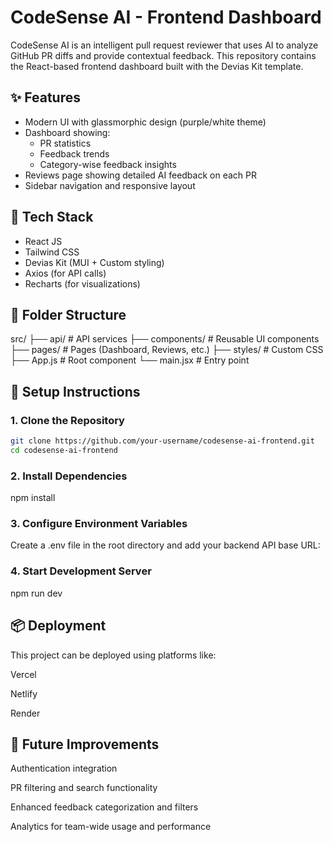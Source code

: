 # CodeSense AI - Frontend Dashboard

CodeSense AI is an intelligent pull request reviewer that uses AI to analyze GitHub PR diffs and provide contextual feedback. This repository contains the React-based frontend dashboard built with the Devias Kit template.

## ✨ Features

- Modern UI with glassmorphic design (purple/white theme)
- Dashboard showing:
  - PR statistics
  - Feedback trends
  - Category-wise feedback insights
- Reviews page showing detailed AI feedback on each PR
- Sidebar navigation and responsive layout

## 🚀 Tech Stack

- React JS
- Tailwind CSS
- Devias Kit (MUI + Custom styling)
- Axios (for API calls)
- Recharts (for visualizations)

## 📁 Folder Structure

src/
├── api/ # API services
├── components/ # Reusable UI components
├── pages/ # Pages (Dashboard, Reviews, etc.)
├── styles/ # Custom CSS
├── App.js # Root component
└── main.jsx # Entry point


## 🔧 Setup Instructions

### 1. Clone the Repository
```bash
git clone https://github.com/your-username/codesense-ai-frontend.git
cd codesense-ai-frontend
```
### 2. Install Dependencies

npm install

### 3. Configure Environment Variables
Create a .env file in the root directory and add your backend API base URL:

### 4. Start Development Server
npm run dev

## 📦 Deployment
This project can be deployed using platforms like:

Vercel

Netlify

Render

## 🧠 Future Improvements
Authentication integration

PR filtering and search functionality

Enhanced feedback categorization and filters

Analytics for team-wide usage and performance

